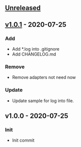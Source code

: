 <a name="unreleased"></a>
## [Unreleased]


<a name="v1.0.1"></a>
## [v1.0.1] - 2020-07-25

### Add
- Add *.log into .gitignore
- Add CHANGELOG.md

### Remove
- Remove adapters not need now

### Update
- Update sample for log into file.


<a name="v1.0.0"></a>
## v1.0.0 - 2020-07-25
### Init
- Init commit


[Unreleased]: https://github.com/jeremaihloo/beelog/compare/v1.0.1...HEAD
[v1.0.1]: https://github.com/jeremaihloo/beelog/compare/v1.0.0...v1.0.1

